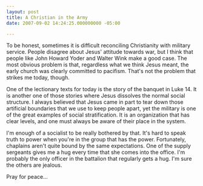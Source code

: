 ```yaml
---
layout: post
title: A Christian in the Army
date: 2007-09-02 14:24:25.000000000 -05:00

---
```

<p>To be honest, sometimes it is difficult reconciling Christianity with military service. People disagree about Jesus' attitude towards war, but I think that people like John Howard Yoder and Walter Wink make a good case. The most obvious problem is that, regardless what we think Jesus meant, the early church was clearly committed to pacifism. That's not the problem that strikes me today, though.</p>
<p>One of the lectionary texts for today is the story of the banquet in Luke 14. It is another one of those stories where Jesus dissolves the normal social structure. I always believed that Jesus came in part to tear down those artificial boundaries that we use to keep people apart, yet the military is one of the great examples of social stratification. It is an organization that has clear levels, and one must always be aware of their place in the system.</p>
<p>I'm enough of a socialist to be really bothered by that. It's hard to speak truth to power when you're in the group that has the power. Fortunately, chaplains aren't quite bound by the same expectations. One of the supply sergeants gives me a hug every time that she comes into the office. I'm probably the only officer in the battalion that regularly gets a hug. I'm sure the others are jealous.</p>
<p>Pray for peace...</p>
